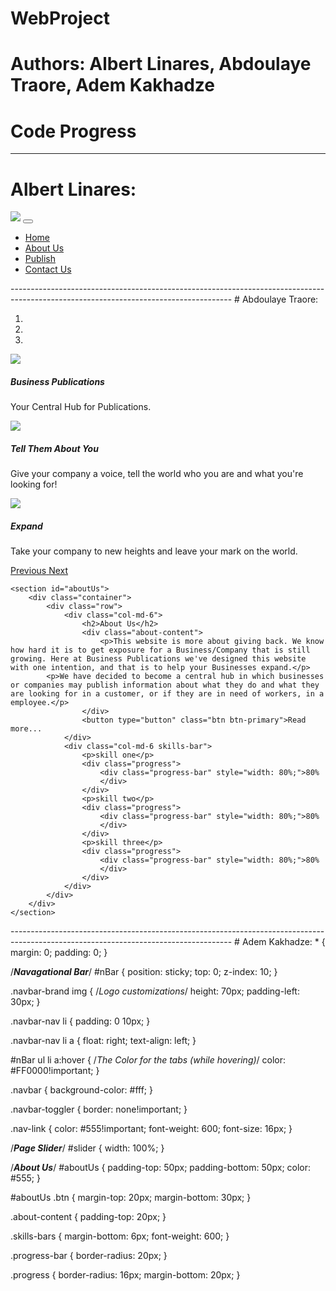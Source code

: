 # WebProject
# Authors: Albert Linares, Abdoulaye Traore, Adem Kakhadze

# Code Progress
-------------------------------------------------------------------------------------------------------------------------------------
# Albert Linares:
<!DOCTYPE html>
<html>
<head>
	<title>Business Publications</title>
	<link rel="stylesheet" href="style.css">
	<link rel="stylesheet" href="https://stackpath.bootstrapcdn.com/bootstrap/4.3.1/css/bootstrap.min.css">
	<link rel="stylesheet" href="https://stackpath.bootstrapcdn.com/font-awesome/4.7.0/css/font-awesome.min.css">
	<script src="https://code.jquery.com/jquery-3.3.1.slim.min.js"></script>
	<script src="https://cdnjs.cloudflare.com/ajax/libs/popper.js/1.14.7/umd/popper.min.js"></script>
	<script src="https://stackpath.bootstrapcdn.com/bootstrap/4.3.1/js/bootstrap.min.js"></script>
</head>
<body>
	<!--Navigational Bar-->
	<section id="nBar">
		<nav class="navbar navbar-expand-lg navbar-light">
  			<a class="navbar-brand" href="#"><img src="imgs/logo.png"></a>
  			<button class="navbar-toggler" type="button" data-toggle="collapse" data-target="#navbarNav" aria-controls="navbarNav" aria-expanded="false" aria-label="Toggle navigation">
    			<span class="navbar-toggler-icon"></span>
  			</button>
 			<div class="collapse navbar-collapse" id="navbarNav">
    			<ul class="navbar-nav ml-auto">
      				<li class="nav-item">
        				<a class="nav-link" href="#">Home</a>
      				</li>
      				<li class="nav-item">
        				<a class="nav-link" href="#">About Us</a>
      				</li>
      				<li class="nav-item">
        				<a class="nav-link" href="#">Publish</a>
      				</li>
      				<li class="nav-item">
        				<a class="nav-link" href="#">Contact Us</a>
      				</li>
    			</ul>
  			</div>
		</nav>
	</section>
------------------------------------------------------------------------------------------------------------------------------------- 
# Abdoulaye Traore:
<!--Image Slider-->
	<div id="slider">
		<div class="slides">
  			<div id="hSlider" class="carousel slide" data-ride="carousel">
    			<ol class="carousel-indicators">
      				<li data-target="#hSlider" data-slide-to="0" class="active"></li>
      				<li data-target="#hSlider" data-slide-to="1"></li>
      				<li data-target="#hSlider" data-slide-to="2"></li>
    			</ol>
    			<div class="carousel-inner">
      				<div class="carousel-item active">
        				<img src="imgs/1.jpg" class="d-block img-fluid">
        				<div class="carousel-caption d-none d-md-block">
          					<h5>Business Publications</h5>
          					<p>Your Central Hub for Publications.</p>
        				</div>
      				</div>
      				<div class="carousel-item">
        				<img src="imgs/2.jpg" class="d-block img-fluid">
        				<div class="carousel-caption d-none d-md-block">
          					<h5>Tell Them About You </h5>
          					<p>Give your company a voice, tell the world who you are and what you're looking for!</p>
        				</div>
      				</div>
      				<div class="carousel-item">
        				<img src="imgs/3.jpg" class="d-block img-fluid">
        				<div class="carousel-caption d-none d-md-block">
          					<h5>Expand</h5>
          					<p>Take your company to new heights and leave your mark on the world.</p>
        				</div>
      				</div>
    			</div>
    			<a class="carousel-control-prev" href="#hSlider" role="button" data-slide="prev">
      				<span class="carousel-control-prev-icon" aria-hidden="true"></span>
      				<span class="sr-only">Previous</span>
    			</a>
    			<a class="carousel-control-next" href="#hSlider" role="button" data-slide="next">
      				<span class="carousel-control-next-icon" aria-hidden="true"></span>
      				<span class="sr-only">Next</span>
    			</a>
  			</div>
		</div>
	</div>
  
  <!--About Us-->
	<section id="aboutUs">
		<div class="container">
			<div class="row">
				<div class="col-md-6">
					<h2>About Us</h2>
					<div class="about-content">
						<p>This website is more about giving back. We know how hard it is to get exposure for a Business/Company that is still growing. Here at Business Publications we've designed this website with one intention, and that is to help your Businesses expand.</p>
            <p>We have decided to become a central hub in which businesses or companies may publish information about what they do and what they are looking for in a customer, or if they are in need of workers, in a employee.</p>
					</div>
					<button type="button" class="btn btn-primary">Read more...
				</div>
				<div class="col-md-6 skills-bar">
					<p>skill one</p>
					<div class="progress">
						<div class="progress-bar" style="width: 80%;">80%
						</div>
					</div>
					<p>skill two</p>
					<div class="progress">
						<div class="progress-bar" style="width: 80%;">80%
						</div>
					</div>
					<p>skill three</p>
					<div class="progress">
						<div class="progress-bar" style="width: 80%;">80%
						</div>
					</div>
				</div>
			</div>
		</div>
	</section>
</body>
</html>
-------------------------------------------------------------------------------------------------------------------------------------
# Adem Kakhadze:
*
{
	margin: 0;
	padding: 0;
}

/*___Navagational Bar___*/
#nBar
{
	position: sticky;
	top: 0;
	z-index: 10;
}

.navbar-brand img
{
	/*Logo customizations*/
	height: 70px;
	padding-left: 30px;
}

.navbar-nav li
{
	padding: 0 10px;
}

.navbar-nav li a
{
	float: right;
	text-align: left;
}

#nBar ul li a:hover
{
	/*The Color for the tabs (while hovering)*/
	color: #FF0000!important;
}

.navbar
{
	background-color: #fff;
}

.navbar-toggler
{
	border: none!important;
}

.nav-link
{
	color: #555!important;
	font-weight: 600;
	font-size: 16px;
}

/*___Page Slider___*/
#slider
{
	width: 100%;
}

/*___About Us___*/
#aboutUs
{
	padding-top: 50px;
	padding-bottom: 50px;
	color: #555;
}

#aboutUs .btn
{
	margin-top: 20px;
	margin-bottom: 30px;
}

.about-content
{
	padding-top: 20px;
}

.skills-bars
{
	margin-bottom: 6px;
	font-weight: 600;
}

.progress-bar
{
	border-radius: 20px;
}

.progress
{
	border-radius: 16px;
	margin-bottom: 20px;
}
	


